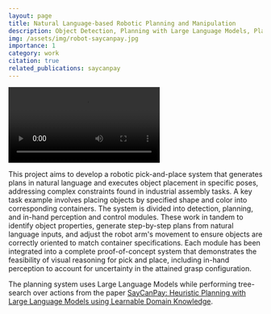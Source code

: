 ```yaml
---
layout: page
title: Natural Language-based Robotic Planning and Manipulation
description: Object Detection, Planning with Large Language Models, Plan Execution and In-Hand Pose Estimation
img: /assets/img/robot-saycanpay.jpg
importance: 1
category: work
citation: true
related_publications: saycanpay
---
```


<div class="row">
    <!-- Full width video -->
    <div class="col-sm-12 mt-3 mt-md-0">
        <video class="img-fluid rounded z-depth-1" controls>
            <source src="/assets/videos/wasp-proj-ppt-low-res.mp4" type="video/mp4">
            Your browser does not support the video tag.
        </video>
    </div>
</div>


This project aims to develop a robotic pick-and-place system that generates plans in natural language and executes object placement in specific poses, addressing complex constraints found in industrial assembly tasks. A key task example involves placing objects by specified shape and color into corresponding containers. The system is divided into detection, planning, and in-hand perception and control modules. These work in tandem to identify object properties, generate step-by-step plans from natural language inputs, and adjust the robot arm's movement to ensure objects are correctly oriented to match container specifications. 
Each module has been integrated into a complete proof-of-concept system that demonstrates the feasibility of visual reasoning for pick and place, including in-hand perception to account for uncertainty in the attained grasp configuration.

The planning system uses Large Language Models while performing tree-search over actions from the paper [SayCanPay: Heuristic Planning with Large Language Models using Learnable Domain Knowledge](https://rishihazra.github.io/SayCanPay/).